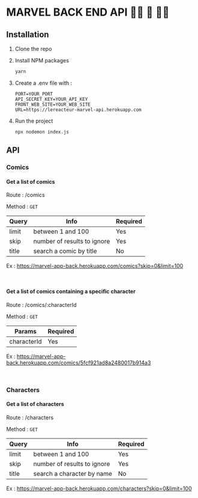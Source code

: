# MARVEL BACK END API 🦸‍♀️ 🦸 🦸‍♂️

## Installation

1. Clone the repo

2. Install NPM packages

   ```sh
   yarn
   ```

3. Create a .env file with :

   ```JS
   PORT=YOUR_PORT
   API_SECRET_KEY=YOUR_API_KEY
   FRONT_WEB_SITE=YOUR_WEB_SITE
   URL=https://lereacteur-marvel-api.herokuapp.com
   ```

4. Run the project

   ```JS
   npx nodemon index.js
   ```

## API

### Comics

#### Get a list of comics

Route : /comics

Method : `GET`

| Query | Info                        | Required |
| ----- | --------------------------- | -------- |
| limit | between 1 and 100           | Yes      |
| skip  | number of results to ignore | Yes      |
| title | search a comic by title     | No       |

Ex : https://marvel-app-back.herokuapp.com/comics?skip=0&limit=100

<br>

#### Get a list of comics containing a specific character

Route : /comics/:characterId

Method : `GET`

| Params      | Required |
| ----------- | -------- |
| characterId | Yes      |

Ex : https://marvel-app-back.herokuapp.com/comics/5fcf921ad8a2480017b914a3

<br>

### Characters

#### Get a list of characters

Route : /characters

Method : `GET`

| Query | Info                        | Required |
| ----- | --------------------------- | -------- |
| limit | between 1 and 100           | Yes      |
| skip  | number of results to ignore | Yes      |
| title | search a character by name  | No       |

Ex : https://marvel-app-back.herokuapp.com/characters?skip=0&limit=100
